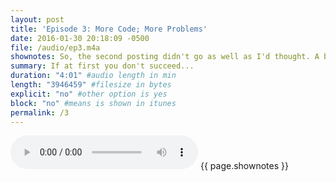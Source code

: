 ```yaml
---
layout: post
title: 'Episode 3: More Code; More Problems'
date: 2016-01-30 20:18:09 -0500
file: /audio/ep3.m4a
shownotes: So, the second posting didn't go as well as I'd thought. A bunch of things broke as you'll hear. Hopefully, they're fixed now. 
summary: If at first you don't succeed...
duration: "4:01" #audio length in min
length: "3946459" #filesize in bytes
explicit: "no" #other option is yes
block: "no" #means is shown in itunes
permalink: /3
---
```

<audio controls>
  <source src="{{site.url}}{{site.baseurl}}{{ page.file }}" type="audio/x-m4a">
Your browser does not support the audio element.
</audio>
{{ page.shownotes }}
